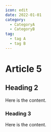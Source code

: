 ```yaml
---
icon: edit
date: 2022-01-01
category:
  - CategoryA
  - CategoryB
tag:
  - tag A
  - tag B
---
```


# Article 5

## Heading 2

Here is the content.

### Heading 3

Here is the content.
